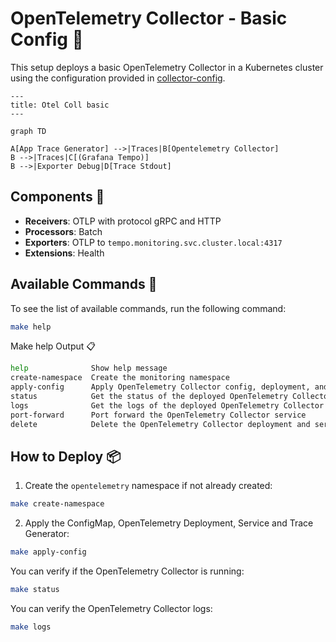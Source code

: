 # OpenTelemetry Collector - Basic Config 🚀 

This setup deploys a basic OpenTelemetry Collector in a Kubernetes cluster using the configuration provided in [collector-config](configmap.yaml).

```mermaid
---
title: Otel Coll basic
---

graph TD

A[App Trace Generator] -->|Traces|B[Opentelemetry Collector]
B -->|Traces|C[(Grafana Tempo)]
B -->|Exporter Debug|D[Trace Stdout]
```

## Components 🧩 

- **Receivers**: OTLP with protocol gRPC and HTTP
- **Processors**: Batch
- **Exporters**: OTLP to `tempo.monitoring.svc.cluster.local:4317`
- **Extensions**: Health

## Available Commands 📝

To see the list of available commands, run the following command:

```bash
make help
```

Make help Output 📋

```bash
help              Show help message
create-namespace  Create the monitoring namespace
apply-config      Apply OpenTelemetry Collector config, deployment, and service
status            Get the status of the deployed OpenTelemetry Collector pods
logs              Get the logs of the deployed OpenTelemetry Collector pods
port-forward      Port forward the OpenTelemetry Collector service
delete            Delete the OpenTelemetry Collector deployment and service
```

## How to Deploy 📦


1. Create the `opentelemetry` namespace if not already created:

```bash
make create-namespace
```

2. Apply the ConfigMap, OpenTelemetry Deployment, Service and Trace Generator:

```bash
make apply-config
```

You can verify if the OpenTelemetry Collector is running:

```bash
make status
```

You can verify the OpenTelemetry Collector logs:

```bash
make logs
```
